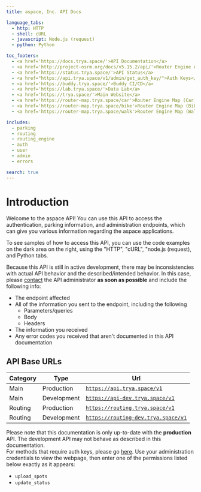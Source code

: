 ```yaml
---
title: aspace, Inc. API Docs

language_tabs:
  - http: HTTP
  - shell: cURL
  - javascript: Node.js (request)
  - python: Python

toc_footers:
  - <a href='https://docs.trya.space/'>API Documentation</a>
  - <a href='http://project-osrm.org/docs/v5.15.2/api/'>Router Engine API Documentation</a>
  - <a href='https://status.trya.space/'>API Status</a>
  - <a href="https://api.trya.space/v1/admin/get_auth_key/">Auth Keys</a>
  - <a href='https://buddy.trya.space/'>Buddy CI/CD</a>
  - <a href='https://lab.trya.space/'>Data Lab</a>
  - <a href='https://trya.space/'>Main Website</a>
  - <a href='https://router-map.trya.space/car'>Router Engine Map (Car)</a>
  - <a href='https://router-map.trya.space/bike'>Router Engine Map (Bike)</a>
  - <a href='https://router-map.trya.space/walk'>Router Engine Map (Walk)</a>

includes:
  - parking
  - routing
  - routing_engine
  - auth
  - user
  - admin
  - errors

search: true
---
```


# Introduction

Welcome to the aspace API! You can use this API to access the authentication, parking information, and administration endpoints, which can give you various information regarding the aspace applications.

To see samples of how to access this API, you can use the code examples on the dark area on the right, using the "HTTP", "cURL", "node.js (request), and Python tabs.

Because this API is still in active development, there may be inconsistencies with actual API behavior and the described/intended behavior. In this case, please [contact](mailto:help@trya.space) the API administrator **as soon as possible** and include the following info:

* The endpoint affected
* All of the information you sent to the endpoint, including the following
  * Parameters/queries
  * Body
  * Headers
* The information you received
* Any error codes you received that aren't documented in this API documentation

## API Base URLs

| Category | Type | Url |
| -------- | ---- | --- |
| Main | Production | [`https://api.trya.space/v1`](https://api.trya.space/v1) |
| Main | Development | [`https://api-dev.trya.space/v1`](https://api-dev.trya.space/v1) |
| Routing | Production | [`https://routing.trya.space/v1`](https://routing.trya.space/v1) |
| Routing | Development | [`https://routing-dev.trya.space/v1`](https://routing-dev.trya.space/v1) |

<aside class="warning">
Please note that this documentation is only up-to-date with the <b>production</b> API. The development API may not behave as described in this documentation.
</aside>

<aside class="warning">
For methods that require auth keys, please go <a href="https://api.trya.space/v1/admin/get_auth_key">here</a>. Use your administration credentials to view the webpage, then enter one of the permissions listed below exactly as it appears:
<ul>
  <li><code>upload_spots</code></li>
  <li><code>update_status</code></li>
</ul>
</aside>

